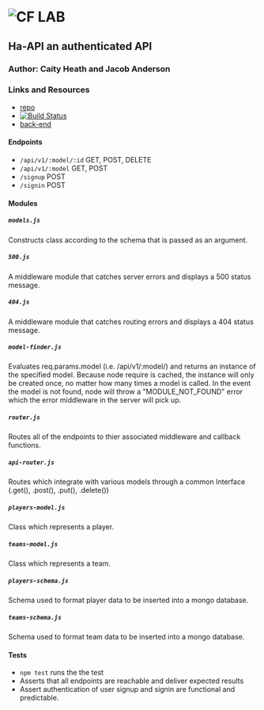 ![CF](http://i.imgur.com/7v5ASc8.png) LAB
=================================================

## Ha-API an authenticated API
### Author: Caity Heath and Jacob Anderson

### Links and Resources
* [repo](https://github.com/CaityHeath/20-project-api)
* [![Build Status](https://www.travis-ci.com/CaityHeath/20-project-api.svg?branch=master)](https://www.travis-ci.com/CaityHeath/20-project-api)
* [back-end](https://ha-api.herokuapp.com/) 



#### Endpoints
* `/api/v1/:model/:id` GET, POST, DELETE
* `/api/v1/:model` GET, POST
* `/signup` POST
* `/signin` POST

#### Modules
##### `models.js` 
Constructs class according to the schema that is passed as an argument. 

##### `500.js`
A middleware module that catches server errors and displays a 500 status message. 

##### `404.js`
A middleware module that catches routing errors and displays a 404 status message. 

##### `model-finder.js`
Evaluates req.params.model (i.e. /api/v1/:model/) and returns an instance of the specified model. Because node require is cached, the instance will only be created once, no matter how many times a model is called. In the event the model is not found, node will throw a "MODULE_NOT_FOUND" error which the error middleware in the server will pick up.

#####  `router.js`
Routes all of the endpoints to thier associated middleware and callback functions. 

##### `api-router.js`
Routes which integrate with various models through a common Interface (.get(), .post(), .put(), .delete())

##### `players-model.js`
Class which represents a player. 

##### `teams-model.js`
Class which represents a team. 

##### `players-schema.js`
Schema used to format player data to be inserted into a mongo database. 

##### `teams-schema.js` 
Schema used to format team data to be inserted into a mongo database. 


#### Tests
* `npm test` runs the the test
* Asserts that all endpoints are reachable and deliver expected results
* Assert authentication of user signup and signin are functional and predictable.

